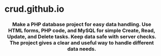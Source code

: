 # crud.github.io
<h3 align="center">Make a PHP database project for easy data handling. Use HTML forms, PHP code, and MySQL for simple Create, Read, Update, and Delete tasks. Keep data safe with server checks. The project gives a clear and useful way to handle different data needs.</h3>

